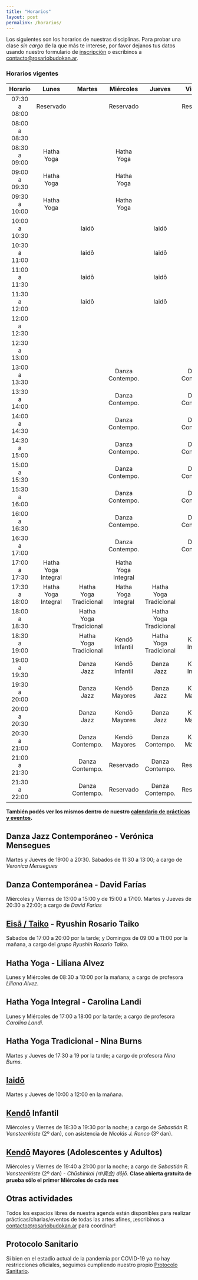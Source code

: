 ```yaml
---
title: "Horarios"
layout: post
permalink: /horarios/
---
```


Los siguientes son los horarios de nuestras disciplinas. Para probar una clase *sin cargo* de la que más te interese, por favor dejanos tus datos usando nuestro formulario de [inscripción](/inscripcion) o escribinos a [contacto@rosariobudokan.ar](mailto:contacto@rosariobudokan.ar).

### Horarios vigentes

| Horario       | Lunes             | Martes               | Miércoles         | Jueves                | Viernes         | Sábados        | Domingos      |
| :-----------: |:-----------------:|:--------------------:|:-----------------:|:---------------------:|:---------------:|:--------------:|:-------------:|
| 07:30 a 08:00 | Reservado         |                      |  Reservado        |                       |  Reservado      |                |               |
| 08:00 a 08:30 |                   |                      |                   |                       |                 |                |               |
| 08:30 a 09:00 | Hatha Yoga        |                      |  Hatha Yoga       |                       |                 |                |               |
| 09:00 a 09:30 | Hatha Yoga        |                      |  Hatha Yoga       |                       |                 |                | Eisa / Taiko  |
| 09:30 a 10:00 | Hatha Yoga        |                      |  Hatha Yoga       |                       |                 |                | Eisa / Taiko  |
| 10:00 a 10:30 |                   |  Iaidō               |                   |   Iaidō               |                 |                | Eisa / Taiko  |
| 10:30 a 11:00 |                   |  Iaidō               |                   |   Iaidō               |                 |                | Eisa / Taiko  |
| 11:00 a 11:30 |                   |  Iaidō               |                   |   Iaidō               |                 |                |               |
| 11:30 a 12:00 |                   |  Iaidō               |                   |   Iaidō               |                 |  Danza Jazz    |               |
| 12:00 a 12:30 |                   |                      |                   |                       |                 |  Danza Jazz    |               |
| 12:30 a 13:00 |                   |                      |                   |                       |                 |  Danza Jazz    |               |
| 13:00 a 13:30 |                   |                      | Danza Contempo.   |                       |  Danza Contempo.|                |               |
| 13:30 a 14:00 |                   |                      | Danza Contempo.   |                       |  Danza Contempo.|                |               |
| 14:00 a 14:30 |                   |                      | Danza Contempo.   |                       |  Danza Contempo.|                |               |
| 14:30 a 15:00 |                   |                      | Danza Contempo.   |                       |  Danza Contempo.|                |               |
| 15:00 a 15:30 |                   |                      | Danza Contempo.   |                       |  Danza Contempo.|                |               |
| 15:30 a 16:00 |                   |                      | Danza Contempo.   |                       |  Danza Contempo.|                |               |
| 16:00 a 16:30 |                   |                      | Danza Contempo.   |                       |  Danza Contempo.|                |               |
| 16:30 a 17:00 |                   |                      | Danza Contempo.   |                       |  Danza Contempo.|                |               |
| 17:00 a 17:30 |Hatha Yoga Integral|                      |Hatha Yoga Integral|                       |                 |  Eisa / Taiko  |               |
| 17:30 a 18:00 |Hatha Yoga Integral|Hatha Yoga Tradicional|Hatha Yoga Integral|Hatha Yoga Tradicional |                 |  Eisa / Taiko  |               |
| 18:00 a 18:30 |                   |Hatha Yoga Tradicional|                   |Hatha Yoga Tradicional |                 |  Eisa / Taiko  |               |
| 18:30 a 19:00 |                   |Hatha Yoga Tradicional|Kendō Infantil     |Hatha Yoga Tradicional |Kendō Infantil   |  Eisa / Taiko  |               |
| 19:00 a 19:30 |                   | Danza Jazz           |Kendō Infantil     | Danza Jazz            |Kendō Infantil   |  Eisa / Taiko  |               |
| 19:30 a 20:00 |                   | Danza Jazz           |Kendō Mayores      | Danza Jazz            |Kendō Mayores    |  Eisa / Taiko  |               |
| 20:00 a 20:30 |                   | Danza Jazz           |Kendō Mayores      | Danza Jazz            |Kendō Mayores    |                |               |
| 20:30 a 21:00 |                   | Danza Contempo.      |Kendō Mayores      | Danza Contempo.       |Kendō Mayores    |                |               |
| 21:00 a 21:30 |                   | Danza Contempo.      |Reservado          | Danza Contempo.       |Reservado        |                |               |
| 21:30 a 22:00 |                   | Danza Contempo.      |Reservado          | Danza Contempo.       |Reservado        |                |               |

**También podés ver los mismos dentro de nuestro [calendario de prácticas y eventos](/calendario).**


## Danza Jazz Contemporáneo - Verónica Mensegues
Martes y Jueves de 19:00 a 20:30. Sabados de 11:30 a 13:00; a cargo de *Veronica Mensegues*<br/>

## Danza Contemporánea - David Farías
Miércoles y Viernes de 13:00 a 15:00 y de 15:00 a 17:00. Martes y Jueves de 20:30 a 22:00; a cargo de *David Farías*<br/>

## [Eisā / Taiko](/disciplinas/eisa) - Ryushin Rosario Taiko
Sabados de 17:00 a 20:00 por la tarde; y Domingos de 09:00 a 11:00 por la mañana, a cargo del *grupo Ryushin Rosario Taiko*.<br/>

## Hatha Yoga - Liliana Alvez
Lunes y Miércoles de 08:30 a 10:00 por la mañana; a cargo de profesora *Liliana Alvez*.<br/>

## Hatha Yoga Integral - Carolina Landi
Lunes y Miércoles de 17:00 a 18:00 por la tarde; a cargo de profesora *Carolina Landi*.<br/>

## Hatha Yoga Tradicional - Nina Burns
Martes y Jueves de 17:30 a 19 por la tarde; a cargo de profesora *Nina Burns*.<br/>

## [Iaidō](/disciplinas/iaido)
Martes y Jueves de 10:00 a 12:00 en la mañana.<br/>

## [Kendō](/disciplinas/kendo) Infantil
Miércoles y Viernes de 18:30 a 19:30 por la noche; a cargo de *Sebastián R. Vansteenkiste* (2º dan), con asistencia de *Nicolás J. Ronco* (3º dan).

## [Kendō](/disciplinas/kendo) Mayores (Adolescentes y Adultos)
Miércoles y Viernes de 19:40 a 21:00 por la noche; a cargo de *Sebastián R. Vansteenkiste* (2º dan) - *Chūshinkai (中真会) dōjō*. **Clase abierta gratuita de prueba sólo el primer Miércoles de cada mes**


## Otras actividades
Todos los espacios libres de nuestra agenda están disponibles para realizar prácticas/charlas/eventos de todas las artes afines, ¡escribinos a [contacto@rosariobudokan.ar](mailto:contacto@rosariobudokan.ar) para coordinar!

## Protocolo Sanitario
Si bien en el estadío actual de la pandemia por COVID-19 ya no hay restricciones oficiales, seguimos cumpliendo nuestro propio [Protocolo Sanitario](/protocolo-sanitario).

